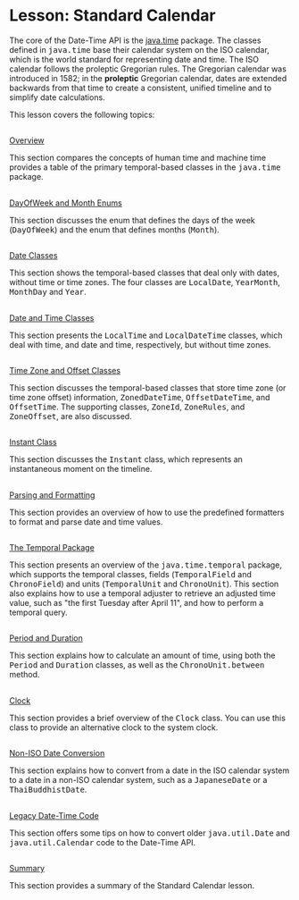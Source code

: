 
# Lesson: Standard Calendar


The core of the Date-Time API is the
[java.time](https://docs.oracle.com/javase/8/docs/api/java/time/package-summary.html) package. The classes defined in <tt>java.time</tt> base their calendar system on the ISO calendar, which is the world standard for representing date and time. The ISO calendar follows the proleptic Gregorian rules. The Gregorian calendar was introduced in 1582; in the **proleptic** Gregorian calendar, dates are extended backwards from that time to create a consistent, unified timeline and to simplify date calculations.


This lesson covers the following topics:

## 
[Overview](overview.html)


This section compares the concepts of human time and machine time provides a table of the primary temporal-based classes in the <tt>java.time</tt> package.

## 
[DayOfWeek and Month Enums](enum.html)


This section discusses the enum that defines the days of the week (<tt>DayOfWeek</tt>) and the enum that defines months (<tt>Month</tt>).

## 
[Date Classes](date.html)


This section shows the temporal-based classes that deal only with dates, without time or time zones. The four classes are <tt>LocalDate</tt>, <tt>YearMonth</tt>, <tt>MonthDay</tt> and <tt>Year</tt>.

## 
[Date and Time Classes](datetime.html)


This section presents the <tt>LocalTime</tt> and <tt>LocalDateTime</tt> classes, which deal with time, and date and time, respectively, but without time zones.

## 
[Time Zone and Offset Classes](timezones.html)


This section discusses the temporal-based classes that store time zone (or time zone offset) information, <tt>ZonedDateTime</tt>, <tt>OffsetDateTime</tt>, and <tt>OffsetTime</tt>. The supporting classes, <tt>ZoneId</tt>, <tt>ZoneRules</tt>, and <tt>ZoneOffset</tt>, are also discussed.

## 
[Instant Class](instant.html)


This section discusses the <tt>Instant</tt> class, which represents an instantaneous moment on the timeline.

## 
[Parsing and Formatting](format.html)


This section provides an overview of how to use the predefined formatters to format and parse date and time values.

## 
[The Temporal Package](temporal.html)


This section presents an overview of the <tt>java.time.temporal</tt> package, which supports the temporal classes, fields (<tt>TemporalField</tt> and <tt>ChronoField</tt>) and units (<tt>TemporalUnit</tt> and <tt>ChronoUnit</tt>). This section also explains how to use a temporal adjuster to retrieve an adjusted time value, such as "the first Tuesday after April 11", and how to perform a temporal query.

## 
[Period and Duration](period.html)


This section explains how to calculate an amount of time, using both the <tt>Period</tt> and <tt>Duration</tt> classes, as well as the <tt>ChronoUnit.between</tt> method.

## 
[Clock](clock.html)


This section provides a brief overview of the <tt>Clock</tt> class. You can use this class to provide an alternative clock to the system clock.

## 
[Non-ISO Date Conversion](nonIso.html)


This section explains how to convert from a date in the ISO calendar system to a date in a non-ISO calendar system, such as a <tt>JapaneseDate</tt> or a <tt>ThaiBuddhistDate</tt>.

## 
[Legacy Date-Time Code](legacy.html)


This section offers some tips on how to convert older <tt>java.util.Date</tt> and <tt>java.util.Calendar</tt> code to the Date-Time API.

## 
[Summary](summary.html)


This section provides a summary of the Standard Calendar lesson.
